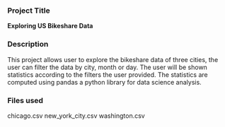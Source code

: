 ### Project Title
**Exploring US Bikeshare Data**

### Description
This project allows user to explore the bikeshare data of three cities, the user can filter the data by city, month or day.
The user will be shown statistics according to the filters the user provided.
The statistics are computed using pandas a python library for data science analysis.

### Files used
chicago.csv
new_york_city.csv
washington.csv